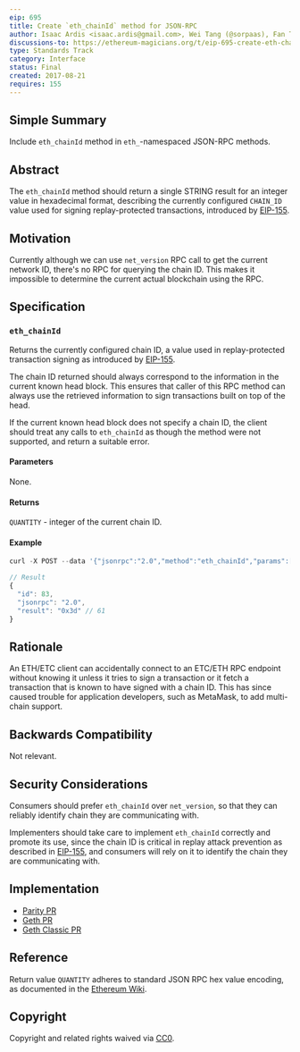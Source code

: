 ```yaml
---
eip: 695
title: Create `eth_chainId` method for JSON-RPC
author: Isaac Ardis <isaac.ardis@gmail.com>, Wei Tang (@sorpaas), Fan Torchz (@tcz001), Erik Marks (@rekmarks)
discussions-to: https://ethereum-magicians.org/t/eip-695-create-eth-chainid-method-for-json-rpc/1845
type: Standards Track
category: Interface
status: Final
created: 2017-08-21
requires: 155
---
```


## Simple Summary

Include `eth_chainId` method in `eth_`-namespaced JSON-RPC methods.

## Abstract

The `eth_chainId` method should return a single STRING result for an integer value in hexadecimal format, describing the currently configured `CHAIN_ID` value used for signing replay-protected transactions, introduced by [EIP-155](./eip-155.md).

## Motivation

Currently although we can use `net_version` RPC call to get the current network ID, there's no RPC for querying the chain ID. This makes it impossible to determine the current actual blockchain using the RPC.

## Specification

### `eth_chainId`

Returns the currently configured chain ID, a value used in replay-protected transaction signing as introduced by [EIP-155](./eip-155.md).

The chain ID returned should always correspond to the information in the current known head block. This ensures that caller of this RPC method can always use the retrieved information to sign transactions built on top of the head.

If the current known head block does not specify a chain ID, the client should treat any calls to `eth_chainId` as though the method were not supported, and return a suitable error.

#### Parameters

None.

#### Returns

`QUANTITY` - integer of the current chain ID.

#### Example

```js
curl -X POST --data '{"jsonrpc":"2.0","method":"eth_chainId","params":[],"id":83}'

// Result
{
  "id": 83,
  "jsonrpc": "2.0",
  "result": "0x3d" // 61
}
```

## Rationale

An ETH/ETC client can accidentally connect to an ETC/ETH RPC endpoint without knowing it unless it tries to sign a transaction or it fetch a transaction that is known to have signed with a chain ID. This has since caused trouble for application developers, such as MetaMask, to add multi-chain support.

## Backwards Compatibility

Not relevant.

## Security Considerations

Consumers should prefer `eth_chainId` over `net_version`, so that they can reliably identify chain they are communicating with.

Implementers should take care to implement `eth_chainId` correctly and promote its use, since the chain ID is critical in replay attack prevention as described in [EIP-155](./eip-155.md), and consumers will rely on it to identify the chain they are communicating with.

## Implementation

- [Parity PR](https://github.com/paritytech/parity/pull/6329)
- [Geth PR](https://github.com/ethereum/go-ethereum/pull/17617)
- [Geth Classic PR](https://github.com/ethereumproject/go-ethereum/pull/336)

## Reference

Return value `QUANTITY` adheres to standard JSON RPC hex value encoding, as documented in the [Ethereum Wiki](https://github.com/ethereum/wiki/wiki/JSON-RPC#hex-value-encoding).

## Copyright

Copyright and related rights waived via [CC0](https://creativecommons.org/publicdomain/zero/1.0/).
